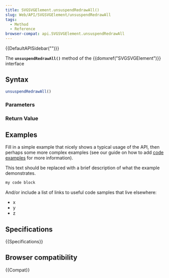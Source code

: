 ```yaml
---
title: SVGSVGElement.unsuspendRedrawAll()
slug: Web/API/SVGSVGElement/unsuspendRedrawAll
tags:
  - Method
  - Reference
browser-compat: api.SVGSVGElement.unsuspendRedrawAll
---
```

{{DefaultAPISidebar("")}}

The **`unsuspendRedrawAll()`** method of the {{domxref("SVGSVGElement")}} interface 

## Syntax

```js
unsuspendRedrawAll()
```

### Parameters



### Return Value



## Examples

Fill in a simple example that nicely shows a typical usage of the API, then perhaps some more complex examples (see our guide on how to add [code examples](/en-US/docs/MDN/Contribute/Structures/Code_examples) for more information).

This text should be replaced with a brief description of what the example demonstrates.

```js
my code block
```

And/or include a list of links to useful code samples that live elsewhere:

*   x
*   y
*   z

## Specifications

{{Specifications}}

## Browser compatibility

{{Compat}}

